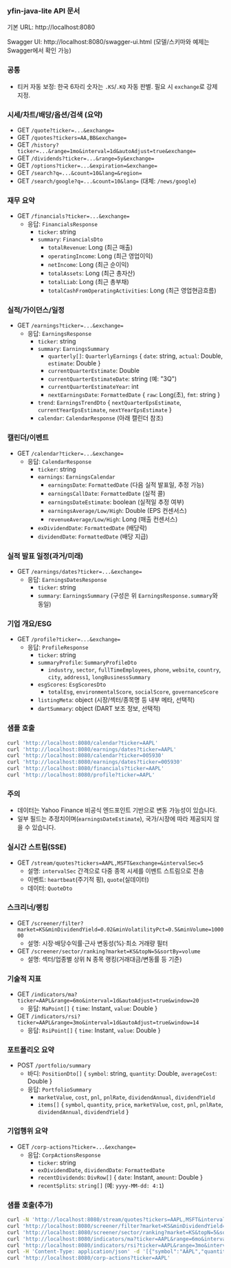 ### yfin-java-lite API 문서

기본 URL: http://localhost:8080

Swagger UI: http://localhost:8080/swagger-ui.html (모델/스키마와 예제는 Swagger에서 확인 가능)

### 공통
- 티커 자동 보정: 한국 6자리 숫자는 `.KS`/`.KQ` 자동 판별. 필요 시 `exchange`로 강제 지정.

### 시세/차트/배당/옵션/검색 (요약)
- GET `/quote?ticker=...&exchange=`
- GET `/quotes?tickers=AA,BB&exchange=`
- GET `/history?ticker=...&range=1mo&interval=1d&autoAdjust=true&exchange=`
- GET `/dividends?ticker=...&range=5y&exchange=`
- GET `/options?ticker=...&expiration=&exchange=`
- GET `/search?q=...&count=10&lang=&region=`
- GET `/search/google?q=...&count=10&lang=` (대체: `/news/google`)

### 재무 요약
- GET `/financials?ticker=...&exchange=`
  - 응답: `FinancialsResponse`
    - `ticker`: string
    - `summary`: `FinancialsDto`
      - `totalRevenue`: Long (최근 매출)
      - `operatingIncome`: Long (최근 영업이익)
      - `netIncome`: Long (최근 순이익)
      - `totalAssets`: Long (최근 총자산)
      - `totalLiab`: Long (최근 총부채)
      - `totalCashFromOperatingActivities`: Long (최근 영업현금흐름)

### 실적/가이던스/일정
- GET `/earnings?ticker=...&exchange=`
  - 응답: `EarningsResponse`
    - `ticker`: string
    - `summary`: `EarningsSummary`
      - `quarterly[]`: `QuarterlyEarnings` { `date`: string, `actual`: Double, `estimate`: Double }
      - `currentQuarterEstimate`: Double
      - `currentQuarterEstimateDate`: string (예: "3Q")
      - `currentQuarterEstimateYear`: int
      - `nextEarningsDate`: `FormattedDate` { `raw`: Long(초), `fmt`: string }
    - `trend`: `EarningsTrendDto` { `nextQuarterEpsEstimate`, `currentYearEpsEstimate`, `nextYearEpsEstimate` }
    - `calendar`: `CalendarResponse` (아래 캘린더 참조)

### 캘린더/이벤트
- GET `/calendar?ticker=...&exchange=`
  - 응답: `CalendarResponse`
    - `ticker`: string
    - `earnings`: `EarningsCalendar`
      - `earningsDate`: `FormattedDate` (다음 실적 발표일, 추정 가능)
      - `earningsCallDate`: `FormattedDate` (실적 콜)
      - `earningsDateEstimate`: boolean (실적일 추정 여부)
      - `earningsAverage/Low/High`: Double (EPS 컨센서스)
      - `revenueAverage/Low/High`: Long (매출 컨센서스)
    - `exDividendDate`: `FormattedDate` (배당락)
    - `dividendDate`: `FormattedDate` (배당 지급)

### 실적 발표 일정(과거/미래)
- GET `/earnings/dates?ticker=...&exchange=`
  - 응답: `EarningsDatesResponse`
    - `ticker`: string
    - `summary`: `EarningsSummary` (구성은 위 `EarningsResponse.summary`와 동일)

### 기업 개요/ESG
- GET `/profile?ticker=...&exchange=`
  - 응답: `ProfileResponse`
    - `ticker`: string
    - `summaryProfile`: `SummaryProfileDto`
      - `industry`, `sector`, `fullTimeEmployees`, `phone`, `website`, `country`, `city`, `address1`, `longBusinessSummary`
    - `esgScores`: `EsgScoresDto`
      - `totalEsg`, `environmentalScore`, `socialScore`, `governanceScore`
    - `listingMeta`: object (시장/섹터/종목명 등 내부 메타, 선택적)
    - `dartSummary`: object (DART 보조 정보, 선택적)

### 샘플 호출
```bash
curl 'http://localhost:8080/calendar?ticker=AAPL'
curl 'http://localhost:8080/earnings/dates?ticker=AAPL'
curl 'http://localhost:8080/calendar?ticker=005930'
curl 'http://localhost:8080/earnings/dates?ticker=005930'
curl 'http://localhost:8080/financials?ticker=AAPL'
curl 'http://localhost:8080/profile?ticker=AAPL'
```

### 주의
- 데이터는 Yahoo Finance 비공식 엔드포인트 기반으로 변동 가능성이 있습니다.
- 일부 필드는 추정치이며(`earningsDateEstimate`), 국가/시장에 따라 제공되지 않을 수 있습니다.


### 실시간 스트림(SSE)
- GET `/stream/quotes?tickers=AAPL,MSFT&exchange=&intervalSec=5`
  - 설명: `intervalSec` 간격으로 다중 종목 시세를 이벤트 스트림으로 전송
  - 이벤트: `heartbeat`(주기적 핑), `quote`(실데이터)
  - 데이터: `QuoteDto`

### 스크리너/랭킹
- GET `/screener/filter?market=KS&minDividendYield=0.02&minVolatilityPct=0.5&minVolume=100000`
  - 설명: 시장·배당수익률·근사 변동성(%)·최소 거래량 필터
- GET `/screener/sector/ranking?market=KS&topN=5&sortBy=volume`
  - 설명: 섹터/업종별 상위 N 종목 랭킹(거래대금/변동률 등 기준)

### 기술적 지표
- GET `/indicators/ma?ticker=AAPL&range=6mo&interval=1d&autoAdjust=true&window=20`
  - 응답: `MaPoint[]` { `time`: Instant, `value`: Double }
- GET `/indicators/rsi?ticker=AAPL&range=3mo&interval=1d&autoAdjust=true&window=14`
  - 응답: `RsiPoint[]` { `time`: Instant, `value`: Double }

### 포트폴리오 요약
- POST `/portfolio/summary`
  - 바디: `PositionDto[]` { `symbol`: string, `quantity`: Double, `averageCost`: Double }
  - 응답: `PortfolioSummary`
    - `marketValue`, `cost`, `pnl`, `pnlRate`, `dividendAnnual`, `dividendYield`
    - `items[]` { `symbol`, `quantity`, `price`, `marketValue`, `cost`, `pnl`, `pnlRate`, `dividendAnnual`, `dividendYield` }

### 기업행위 요약
- GET `/corp-actions?ticker=...&exchange=`
  - 응답: `CorpActionsResponse`
    - `ticker`: string
    - `exDividendDate`, `dividendDate`: `FormattedDate`
    - `recentDividends`: `DivRow[]` { `date`: Instant, `amount`: Double }
    - `recentSplits`: `string[]` (예: `yyyy-MM-dd: 4:1`)

### 샘플 호출(추가)
```bash
curl -N 'http://localhost:8080/stream/quotes?tickers=AAPL,MSFT&intervalSec=5'
curl 'http://localhost:8080/screener/filter?market=KS&minDividendYield=0.01&minVolatilityPct=0.5&minVolume=100000'
curl 'http://localhost:8080/screener/sector/ranking?market=KS&topN=5&sortBy=volume'
curl 'http://localhost:8080/indicators/ma?ticker=AAPL&range=6mo&interval=1d&window=20'
curl 'http://localhost:8080/indicators/rsi?ticker=AAPL&range=3mo&interval=1d&window=14'
curl -H 'Content-Type: application/json' -d '[{"symbol":"AAPL","quantity":10,"averageCost":190.5}]' 'http://localhost:8080/portfolio/summary'
curl 'http://localhost:8080/corp-actions?ticker=AAPL'
```


